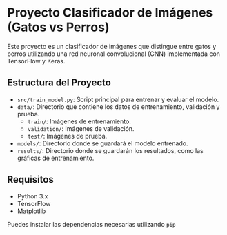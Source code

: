 # Proyecto Clasificador de Imágenes (Gatos vs Perros)

Este proyecto es un clasificador de imágenes que distingue entre gatos y perros utilizando una red neuronal convolucional (CNN) implementada con TensorFlow y Keras.

## Estructura del Proyecto

- `src/train_model.py`: Script principal para entrenar y evaluar el modelo.
- `data/`: Directorio que contiene los datos de entrenamiento, validación y prueba.
    - `train/`: Imágenes de entrenamiento.
    - `validation/`: Imágenes de validación.
    - `test/`: Imágenes de prueba.
- `models/`: Directorio donde se guardará el modelo entrenado.
- `results/`: Directorio donde se guardarán los resultados, como las gráficas de entrenamiento.

## Requisitos

- Python 3.x
- TensorFlow
- Matplotlib

Puedes instalar las dependencias necesarias utilizando `pip` 

